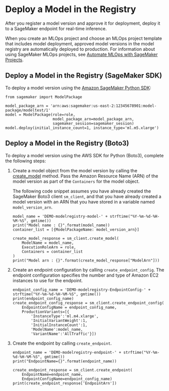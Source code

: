 # Deploy a Model in the Registry<a name="model-registry-deploy"></a>

After you register a model version and approve it for deployment, deploy it to a SageMaker endpoint for real\-time inference\.

When you create an MLOps project and choose an MLOps project template that includes model deployment, approved model versions in the model registry are automatically deployed to production\. For information about using SageMaker MLOps projects, see [Automate MLOps with SageMaker Projects](sagemaker-projects.md)\.

## Deploy a Model in the Registry \(SageMaker SDK\)<a name="model-registry-deploy-smsdk"></a>

To deploy a model version using the [Amazon SageMaker Python SDK](https://sagemaker.readthedocs.io):

```
from sagemaker import ModelPackage

model_package_arn = 'arn:aws:sagemaker:us-east-2:12345678901:model-package/modeltest/1'
model = ModelPackage(role=role, 
                     model_package_arn=model_package_arn, 
                     sagemaker_session=sagemaker_session)
model.deploy(initial_instance_count=1, instance_type='ml.m5.xlarge')
```

## Deploy a Model in the Registry \(Boto3\)<a name="model-registry-deploy-api"></a>

To deploy a model version using the AWS SDK for Python \(Boto3\), complete the following steps:

1. Create a model object from the model version by calling the [create\_model](https://boto3.amazonaws.com/v1/documentation/api/latest/reference/services/sagemaker.html#SageMaker.Client.create_model) method\. Pass the Amazon Resource Name \(ARN\) of the model version as part of the `Containers` for the model object\.

   The following code snippet assumes you have already created the SageMaker Boto3 client `sm_client`, and that you have already created a model version with an ARN that you have stored in a variable named `model_version_arn`\.

   ```
   model_name = 'DEMO-modelregistry-model-' + strftime("%Y-%m-%d-%H-%M-%S", gmtime())
   print("Model name : {}".format(model_name))
   container_list = [{ModelPackageName: model_version_arn}]
   
   create_model_response = sm_client.create_model(
       ModelName = model_name,
       ExecutionRoleArn = role,
       Containers = container_list
   )
   print("Model arn : {}".format(create_model_response["ModelArn"]))
   ```

1. Create an endpoint configuration by calling `create_endpoint_config`\. The endpoint configuration specifies the number and type of Amazon EC2 instances to use for the endpoint\.

   ```
   endpoint_config_name = 'DEMO-modelregistry-EndpointConfig-' + strftime("%Y-%m-%d-%H-%M-%S", gmtime())
   print(endpoint_config_name)
   create_endpoint_config_response = sm_client.create_endpoint_config(
       EndpointConfigName = endpoint_config_name,
       ProductionVariants=[{
           'InstanceType':'ml.m4.xlarge',
           'InitialVariantWeight':1,
           'InitialInstanceCount':1,
           'ModelName':model_name,
           'VariantName':'AllTraffic'}])
   ```

1. Create the endpoint by calling `create_endpoint`\.

   ```
   endpoint_name = 'DEMO-modelregistry-endpoint-' + strftime("%Y-%m-%d-%H-%M-%S", gmtime())
   print("EndpointName={}".format(endpoint_name))
   
   create_endpoint_response = sm_client.create_endpoint(
       EndpointName=endpoint_name,
       EndpointConfigName=endpoint_config_name)
   print(create_endpoint_response['EndpointArn'])
   ```
